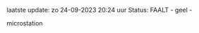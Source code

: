 laatste update: 
zo 24-09-2023 20:24   uur 
Status: FAALT - geel - 
<div class="service Y">microstation</div>
